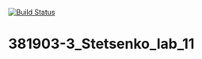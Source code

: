 [![Build Status](https://travis-ci.org/xede2321/381903-3_Stetsenko_lab_11.svg?branch=main)](https://travis-ci.org/xede2321/381903-3_Stetsenko_lab_11)
# 381903-3_Stetsenko_lab_11